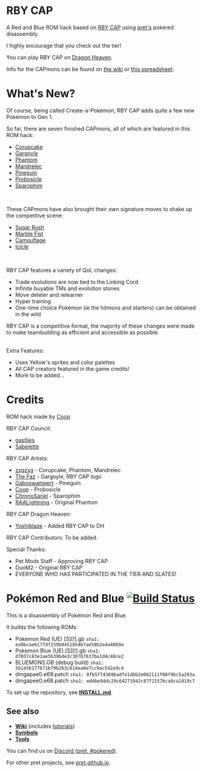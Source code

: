 # RBY CAP

A Red and Blue ROM hack based on [RBY CAP](https://www.smogon.com/forums/threads/3.3737699/) using [pret's](github.com/pret) pokered disassembly.

I highly encourage that you check out the tier!

You can play RBY CAP on [Dragon Heaven](http://petmodsdh.com/).

Info for the CAPmons can be found on [the wiki](https://github.com/coastergat/rbCAP/wiki) or [this spreadsheet](https://docs.google.com/spreadsheets/d/1B4zGi6cBzuy3Vrfhz59VJsjdXtS1Bh60UFUOwzBmVGQ/edit?gid=955529693#gid=955529693).

# What's New?
Of course, being called Create-a-Pokémon, RBY CAP adds quite a few new Pokémon to Gen 1.

So far, there are seven finished CAPmons, all of which are featured in this ROM hack:
- [Corupcake](https://github.com/coastergat/rbCAP/wiki/Corupcake)
- [Gargoyle](https://github.com/coastergat/rbCAP/wiki/Gargoyle)
- [Phantom](https://github.com/coastergat/rbCAP/wiki/Phantom)
- [Mandrelec](https://github.com/coastergat/rbCAP/wiki/Mandrelec)
- [Pineguin](https://github.com/coastergat/rbCAP/wiki/Pineguin)
- [Probosicle](https://github.com/coastergat/rbCAP/wiki/Probosicle)
- [Sparophim](https://github.com/coastergat/rbCAP/wiki/Sparophim)
<br/>

These CAPmons have also brought their own signature moves to shake up the competitive scene:
- [Sugar Rush](https://github.com/coastergat/rbCAP/wiki/Sugar-Rush)
- [Marble Fist](https://github.com/coastergat/rbCAP/wiki/Marble-Fist)
- [Camouflage](https://github.com/coastergat/rbCAP/wiki/Camouflage)
- [Icicle](https://github.com/coastergat/rbCAP/wiki/Icicle)
<br/>

RBY CAP features a variety of QoL changes:
- Trade evolutions are now tied to the Linking Cord
- Infinite buyable TMs and evolution stones
- Move deleter and relearner
- Hyper training
- One-time choice Pokémon (ie the hitmons and starters) can be obtained in the wild


RBY CAP is a competitive format, the majority of these changes were made to make teambuilding as efficient and accessible as possible.
<br/><br/>



Extra Features:
- Uses Yellow's sprites and color palettes
- All CAP creators featured in the game credits!
- More to be added...

# Credits

ROM hack made by [Coop](https://github.com/coastergat)

RBY CAP Council: 
- [gastlies](https://www.smogon.com/forums/members/gastlies.540559/)
- [Sabelette](https://www.smogon.com/forums/members/sabelette.583793/)

RBY CAP Artists:
- [zxgzxg](https://www.smogon.com/forums/members/zxgzxg.501316/) - Corupcake, Phantom, Mandrelec
- [The Faz](https://www.smogon.com/forums/members/the-faz.375033/) - Gargoyle, RBY CAP logo
- [Gaboswampert](https://www.smogon.com/forums/members/gaboswampert.566431/) - Pineguin
- [Coop](https://github.com/coastergat) - Probosicle
- [ChronoSariel](https://www.smogon.com/forums/members/chronosariel.693264/) - Sparophim
- [RAALightning](https://www.smogon.com/forums/members/raalightning.530917/) - Original Phantom 

RBY CAP Dragon Heaven:
- [Yoshiblaze](https://github.com/Yoshiblaze) - Added RBY CAP to DH

RBY CAP Contributors:
To be added.

Special Thanks:
- Pet Mods Staff - Approving RBY CAP
- DuoM2 - Original RBY CAP
- EVERYONE WHO HAS PARTICIPATED IN THE TIER AND SLATES!


# Pokémon Red and Blue [![Build Status][ci-badge]][ci]

This is a disassembly of Pokémon Red and Blue.

It builds the following ROMs:

- Pokemon Red (UE) [S][!].gb `sha1: ea9bcae617fdf159b045185467ae58b2e4a48b9a`
- Pokemon Blue (UE) [S][!].gb `sha1: d7037c83e1ae5b39bde3c30787637ba1d4c48ce2`
- BLUEMONS.GB (debug build) `sha1: 5b1456177671b79b263c614ea0e7cc9ac542e9c4`
- dmgapae0.e69.patch `sha1: 0fb5f743696adfe1dbb2e062111f08f9bc5a293a`
- dmgapee0.e68.patch `sha1: ed4be94dc29c64271942c87f2157bca9ca1019c7`

To set up the repository, see [**INSTALL.md**](INSTALL.md).


## See also

- [**Wiki**][wiki] (includes [tutorials][tutorials])
- [**Symbols**][symbols]
- [**Tools**][tools]

You can find us on [Discord (pret, #pokered)](https://discord.gg/d5dubZ3).

For other pret projects, see [pret.github.io](https://pret.github.io/).

[wiki]: https://github.com/pret/pokered/wiki
[tutorials]: https://github.com/pret/pokered/wiki/Tutorials
[symbols]: https://github.com/pret/pokered/tree/symbols
[tools]: https://github.com/pret/gb-asm-tools
[ci]: https://github.com/pret/pokered/actions
[ci-badge]: https://github.com/pret/pokered/actions/workflows/main.yml/badge.svg
